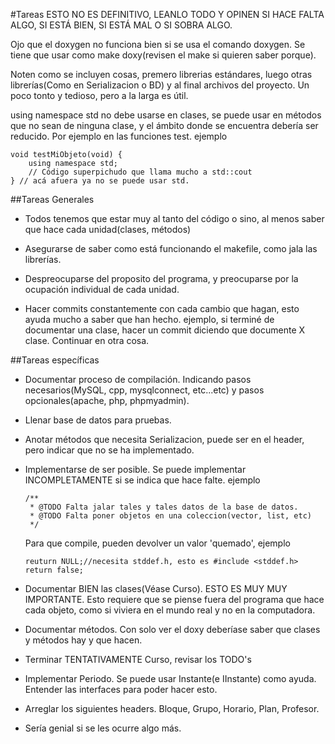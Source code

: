 #Tareas
ESTO NO ES DEFINITIVO, LEANLO TODO Y OPINEN SI HACE FALTA ALGO, SI ESTÁ BIEN,
SI ESTÁ MAL O SI SOBRA ALGO.

Ojo que el doxygen no funciona bien si se usa el comando doxygen. Se tiene que
usar como make doxy(revisen el make si quieren saber porque).

Noten como se incluyen cosas, premero librerias estándares, luego otras
librerías(Como en Serializacion o BD) y al final archivos del proyecto. Un poco
tonto y tedioso, pero a la larga es útil.

using namespace std no debe usarse en clases, se puede usar en métodos que no
sean de ninguna clase, y el ámbito donde se encuentra debería ser reducido.
Por ejemplo en las funciones test. ejemplo
```
void testMiObjeto(void) {
    using namespace std;
    // Código superpichudo que llama mucho a std::cout
} // acá afuera ya no se puede usar std.
```

##Tareas Generales
* Todos tenemos que estar muy al tanto del código o sino, al menos saber que hace
    cada unidad(clases, métodos)

* Asegurarse de saber como está funcionando el makefile, como jala las librerías.
* Despreocuparse del proposito del programa, y preocuparse por la ocupación
    individual de cada unidad.

* Hacer commits constantemente con cada cambio que hagan, esto ayuda mucho a saber
    que han hecho. ejemplo, si terminé de documentar una clase, hacer un commit
    diciendo que documente X clase. Continuar en otra cosa.

##Tareas específicas
* Documentar proceso de compilación. Indicando pasos necesarios(MySQL, cpp,
    mysqlconnect, etc...etc) y pasos opcionales(apache, php, phpmyadmin).

* Llenar base de datos para pruebas.

* Anotar métodos que necesita Serializacion, puede ser en el header, pero
    indicar que no se ha implementado.

* Implementarse de ser posible. Se puede implementar INCOMPLETAMENTE si se
    indica que hace falte. ejemplo
    ```
    /**
     * @TODO Falta jalar tales y tales datos de la base de datos.
     * @TODO Falta poner objetos en una coleccion(vector, list, etc)
     */
    ```
    Para que compile, pueden devolver un valor 'quemado', ejemplo
    ```
    reuturn NULL;//necesita stddef.h, esto es #include <stddef.h>
    return false;
    ```

* Documentar BIEN las clases(Véase Curso). ESTO ES MUY MUY IMPORTANTE.
    Esto requiere que se piense fuera del programa que hace cada objeto, como si
    viviera en el mundo real y no en la computadora.

* Documentar métodos. Con solo ver el doxy deberíase saber que clases y métodos
    hay y que hacen.

* Terminar TENTATIVAMENTE Curso, revisar los TODO's

* Implementar Periodo. Se puede usar Instante(e IInstante) como ayuda. Entender
    las interfaces para poder hacer esto.

* Arreglar los siguientes headers. Bloque, Grupo, Horario, Plan, Profesor.

* Sería genial si se les ocurre algo más.

